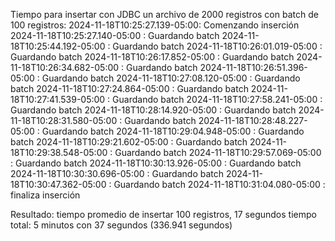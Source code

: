 Tiempo para insertar con JDBC un archivo de 2000 registros con batch de 100 registros:
2024-11-18T10:25:27.139-05:00: Comenzando inserción
2024-11-18T10:25:27.140-05:00  : Guardando batch
2024-11-18T10:25:44.192-05:00  : Guardando batch
2024-11-18T10:26:01.019-05:00  : Guardando batch
2024-11-18T10:26:17.852-05:00  : Guardando batch
2024-11-18T10:26:34.682-05:00  : Guardando batch
2024-11-18T10:26:51.396-05:00  : Guardando batch
2024-11-18T10:27:08.120-05:00  : Guardando batch
2024-11-18T10:27:24.864-05:00  : Guardando batch
2024-11-18T10:27:41.539-05:00  : Guardando batch
2024-11-18T10:27:58.241-05:00  : Guardando batch
2024-11-18T10:28:14.920-05:00  : Guardando batch
2024-11-18T10:28:31.580-05:00  : Guardando batch
2024-11-18T10:28:48.227-05:00  : Guardando batch
2024-11-18T10:29:04.948-05:00  : Guardando batch
2024-11-18T10:29:21.602-05:00  : Guardando batch
2024-11-18T10:29:38.548-05:00  : Guardando batch
2024-11-18T10:29:57.069-05:00  : Guardando batch
2024-11-18T10:30:13.926-05:00  : Guardando batch
2024-11-18T10:30:30.696-05:00  : Guardando batch
2024-11-18T10:30:47.362-05:00  : Guardando batch
2024-11-18T10:31:04.080-05:00  : finaliza inserción

Resultado: tiempo promedio de insertar 100 registros, 17 segundos
tiempo total: 5 minutos con 37 segundos (336.941 segundos)